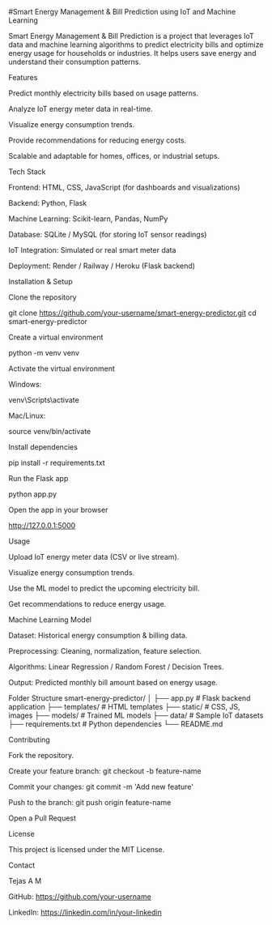 #Smart Energy Management & Bill Prediction using IoT and Machine Learning

Smart Energy Management & Bill Prediction is a project that leverages IoT data and machine learning algorithms to predict electricity bills and optimize energy usage for households or industries. It helps users save energy and understand their consumption patterns.

Features

Predict monthly electricity bills based on usage patterns.

Analyze IoT energy meter data in real-time.

Visualize energy consumption trends.

Provide recommendations for reducing energy costs.

Scalable and adaptable for homes, offices, or industrial setups.

Tech Stack

Frontend: HTML, CSS, JavaScript (for dashboards and visualizations)

Backend: Python, Flask

Machine Learning: Scikit-learn, Pandas, NumPy

Database: SQLite / MySQL (for storing IoT sensor readings)

IoT Integration: Simulated or real smart meter data

Deployment: Render / Railway / Heroku (Flask backend)

Installation & Setup

Clone the repository

git clone https://github.com/your-username/smart-energy-predictor.git
cd smart-energy-predictor


Create a virtual environment

python -m venv venv


Activate the virtual environment

Windows:

venv\Scripts\activate


Mac/Linux:

source venv/bin/activate


Install dependencies

pip install -r requirements.txt


Run the Flask app

python app.py


Open the app in your browser

http://127.0.0.1:5000

Usage

Upload IoT energy meter data (CSV or live stream).

Visualize energy consumption trends.

Use the ML model to predict the upcoming electricity bill.

Get recommendations to reduce energy usage.

Machine Learning Model

Dataset: Historical energy consumption & billing data.

Preprocessing: Cleaning, normalization, feature selection.

Algorithms: Linear Regression / Random Forest / Decision Trees.

Output: Predicted monthly bill amount based on energy usage.

Folder Structure
smart-energy-predictor/
│
├── app.py                # Flask backend application
├── templates/            # HTML templates
├── static/               # CSS, JS, images
├── models/               # Trained ML models
├── data/                 # Sample IoT datasets
├── requirements.txt      # Python dependencies
└── README.md

Contributing

Fork the repository.

Create your feature branch: git checkout -b feature-name

Commit your changes: git commit -m 'Add new feature'

Push to the branch: git push origin feature-name

Open a Pull Request

License

This project is licensed under the MIT License.

Contact

Tejas A M

GitHub: https://github.com/your-username

LinkedIn: https://linkedin.com/in/your-linkedin
